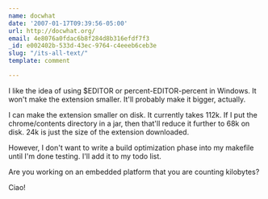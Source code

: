 ```yaml
---
name: docwhat
date: '2007-01-17T09:39:56-05:00'
url: http://docwhat.org/
email: 4e8076a0fdac6b8f284d8b316efdf7f3
_id: e002402b-533d-43ec-9764-c4eeeb6ceb3e
slug: "/its-all-text/"
template: comment

---
```


I like the idea of using $EDITOR or percent-EDITOR-percent in Windows.  It won't make the extension smaller. It'll probably make it bigger, actually.

I can make the extension smaller on disk.  It currently takes 112k.  If I put the chrome/contents directory in a jar, then that'll reduce it further to 68k on disk.  24k is just the size of the extension downloaded.

However, I don't want to write a build optimization phase into my makefile until I'm done testing.  I'll add it to my todo list.

Are you working on an embedded platform that you are counting kilobytes?

Ciao!

